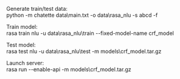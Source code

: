 Generate train/test data:  
python -m chatette data\main.txt -o data\rasa_nlu -s abcd -f

Train model:  
rasa train nlu -u data\rasa_nlu\train --fixed-model-name crf_model

Test model:  
rasa test nlu -u data\rasa_nlu\test -m models\crf_model.tar.gz

Launch server:  
rasa run --enable-api -m models\crf_model.tar.gz